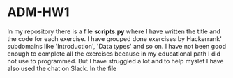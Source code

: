 # ADM-HW1
In my repository there is a file **scripts.py** where I have written the title and the code for each exercise. I have grouped done exercises by Hackerrank' subdomains like 'Introduction', 'Data types' and so on. I have not been good enough to complete all the exercises because in my educational path I did not use to  programmed. But I have struggled a lot and to help myslef I have also used the chat on Slack. 
In the file 
